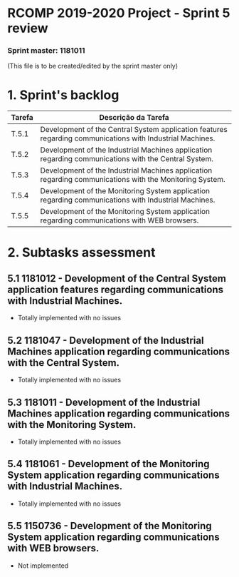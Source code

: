 # RCOMP 2019-2020 Project - Sprint 5 review

### Sprint master: 1181011

(This file is to be created/edited by the sprint master only)

# 1. Sprint's backlog

| Tarefa | Descrição da Tarefa                                                                                       |
|--------|-----------------------------------------------------------------------------------------------------------|
| T.5.1  | Development of the Central System application features regarding communications with Industrial Machines. |
| T.5.2  | Development of the Industrial Machines application regarding communications with the Central System.      |
| T.5.3  | Development of the Industrial Machines application regarding communications with the Monitoring System.   |
| T.5.4  | Development of the Monitoring System application regarding communications with Industrial Machines.       |
| T.5.5  | Development of the Monitoring System application regarding communications with WEB browsers.              |

# 2. Subtasks assessment

## 5.1 1181012 - Development of the Central System application features regarding communications with Industrial Machines.

- Totally implemented with no issues

## 5.2 1181047 - Development of the Industrial Machines application regarding communications with the Central System.

- Totally implemented with no issues

## 5.3 1181011 - Development of the Industrial Machines application regarding communications with the Monitoring System.

- Totally implemented with no issues

## 5.4 1181061 - Development of the Monitoring System application regarding communications with Industrial Machines.

- Totally implemented with no issues

## 5.5 1150736 - Development of the Monitoring System application regarding communications with WEB browsers.

- Not implemented
